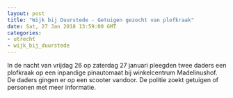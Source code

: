 ```yaml
---
layout: post
title: "Wijk bij Duurstede - Getuigen gezocht van plofkraak"
date: Sat, 27 Jan 2018 13:59:00 GMT
categories: 
- utrecht 
- wijk_bij_duurstede 
---
```


In de nacht van vrijdag 26 op zaterdag 27 januari pleegden twee daders een plofkraak op een inpandige pinautomaat bij winkelcentrum Madelinushof. De daders gingen er op een scooter vandoor. De politie zoekt getuigen of personen met meer informatie.
